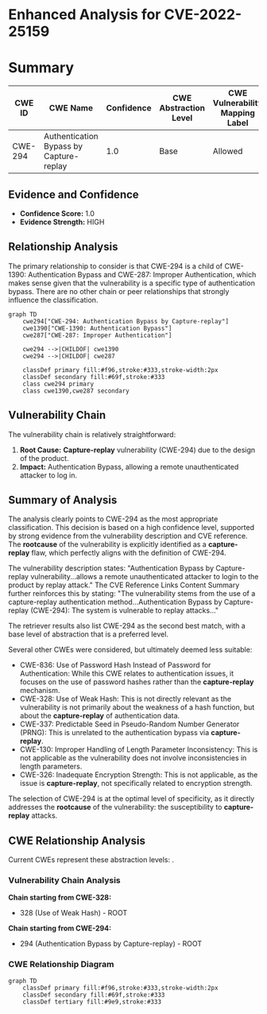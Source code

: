 # Enhanced Analysis for CVE-2022-25159

# Summary
| CWE ID | CWE Name | Confidence | CWE Abstraction Level | CWE Vulnerability Mapping Label | CWE-Vulnerability Mapping Notes |
|---|---|---|---|---|---|
| CWE-294 | Authentication Bypass by Capture-replay | 1.0 | Base | Allowed | Primary CWE |

## Evidence and Confidence

*   **Confidence Score:** 1.0
*   **Evidence Strength:** HIGH

## Relationship Analysis
The primary relationship to consider is that CWE-294 is a child of CWE-1390: Authentication Bypass and CWE-287: Improper Authentication, which makes sense given that the vulnerability is a specific type of authentication bypass. There are no other chain or peer relationships that strongly influence the classification.

```mermaid
graph TD
    cwe294["CWE-294: Authentication Bypass by Capture-replay"]
    cwe1390["CWE-1390: Authentication Bypass"]
    cwe287["CWE-287: Improper Authentication"]

    cwe294 -->|CHILDOF| cwe1390
    cwe294 -->|CHILDOF| cwe287

    classDef primary fill:#f96,stroke:#333,stroke-width:2px
    classDef secondary fill:#69f,stroke:#333
    class cwe294 primary
    class cwe1390,cwe287 secondary
```

## Vulnerability Chain
The vulnerability chain is relatively straightforward:

1.  **Root Cause:** **Capture-replay** vulnerability (CWE-294) due to the design of the product.
2.  **Impact:** Authentication Bypass, allowing a remote unauthenticated attacker to log in.

## Summary of Analysis
The analysis clearly points to CWE-294 as the most appropriate classification. This decision is based on a high confidence level, supported by strong evidence from the vulnerability description and CVE reference. The **rootcause** of the vulnerability is explicitly identified as a **capture-replay** flaw, which perfectly aligns with the definition of CWE-294.

The vulnerability description states: "Authentication Bypass by Capture-replay vulnerability...allows a remote unauthenticated attacker to login to the product by replay attack." The CVE Reference Links Content Summary further reinforces this by stating: "The vulnerability stems from the use of a capture-replay authentication method...Authentication Bypass by Capture-replay (CWE-294): The system is vulnerable to replay attacks..."

The retriever results also list CWE-294 as the second best match, with a base level of abstraction that is a preferred level.

Several other CWEs were considered, but ultimately deemed less suitable:

*   CWE-836: Use of Password Hash Instead of Password for Authentication: While this CWE relates to authentication issues, it focuses on the use of password hashes rather than the **capture-replay** mechanism.
*   CWE-328: Use of Weak Hash: This is not directly relevant as the vulnerability is not primarily about the weakness of a hash function, but about the **capture-replay** of authentication data.
*   CWE-337: Predictable Seed in Pseudo-Random Number Generator (PRNG): This is unrelated to the authentication bypass via **capture-replay**.
*   CWE-130: Improper Handling of Length Parameter Inconsistency: This is not applicable as the vulnerability does not involve inconsistencies in length parameters.
*   CWE-326: Inadequate Encryption Strength: This is not applicable, as the issue is **capture-replay**, not specifically related to encryption strength.

The selection of CWE-294 is at the optimal level of specificity, as it directly addresses the **rootcause** of the vulnerability: the susceptibility to **capture-replay** attacks.


## CWE Relationship Analysis

Current CWEs represent these abstraction levels: .


### Vulnerability Chain Analysis

**Chain starting from CWE-328:**
- 328 (Use of Weak Hash) - ROOT


**Chain starting from CWE-294:**
- 294 (Authentication Bypass by Capture-replay) - ROOT



### CWE Relationship Diagram

```mermaid
graph TD
    classDef primary fill:#f96,stroke:#333,stroke-width:2px
    classDef secondary fill:#69f,stroke:#333
    classDef tertiary fill:#9e9,stroke:#333
```